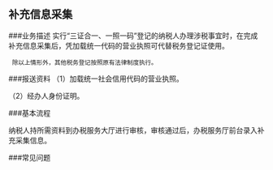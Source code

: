 ## 补充信息采集

###业务描述
     实行“三证合一、一照一码”登记的纳税人办理涉税事宜时，在完成补充信息采集后，凭加载统一代码的营业执照可代替税务登记证使用。

     除以上情形外，其他税务登记按照原有法律制度执行。


###报送资料
（1）加载统一社会信用代码的营业执照。

（2）经办人身份证明。



###基本流程

  纳税人持所需资料到办税服务大厅进行审核，审核通过后，办税服务厅前台录入补充采集信息。

###常见问题